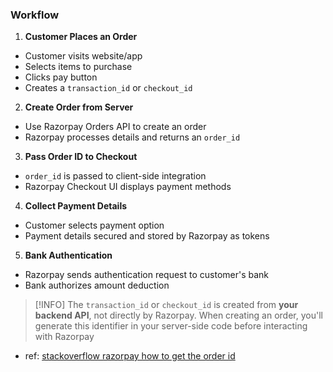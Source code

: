 ### Workflow
1. **Customer Places an Order**
- Customer visits website/app
- Selects items to purchase
- Clicks pay button
- Creates a `transaction_id` or `checkout_id`

2. **Create Order from Server**
- Use Razorpay Orders API to create an order
- Razorpay processes details and returns an `order_id`

3. **Pass Order ID to Checkout**
- `order_id` is passed to client-side integration
- Razorpay Checkout UI displays payment methods

4. **Collect Payment Details**
- Customer selects payment option
- Payment details secured and stored by Razorpay as tokens

5. **Bank Authentication**
- Razorpay sends authentication request to customer's bank
- Bank authorizes amount deduction

> [!INFO] The `transaction_id` or `checkout_id` is created from **your backend API**, not directly by Razorpay. When creating an order, you'll generate this identifier in your server-side code before interacting with Razorpay
- ref: [stackoverflow razorpay how to get the order id](https://stackoverflow.com/questions/67243677/django-razorpay-how-to-get-the-order-id-after-payment-is-complete)